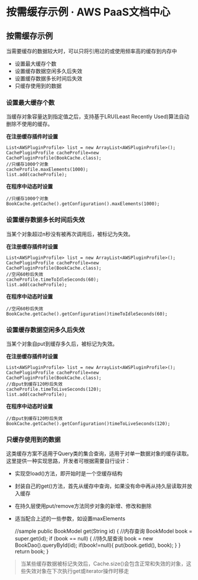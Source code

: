 # 按需缓存示例 · AWS PaaS文档中心

## 按需缓存示例

当需要缓存的数据较大时，可以只将引用过的或使用频率高的缓存到内存中

  * 设置最大缓存个数
  * 设置缓存数据空闲多久后失效
  * 设置缓存数据多长时间后失效
  * 只缓存使用到的数据

### 设置最大缓存个数

当缓存对象容量达到指定值之后，支持基于LRU(Least Recently Used)算法自动删除不使用的缓存。

**在注册缓存插件时设置**
    
    
    List<AWSPluginProfile> list = new ArrayList<AWSPluginProfile>();
    CachePluginProfile cacheProfile=new CachePluginProfile(BookCache.class);
    //只缓存1000个对象
    cacheProfile.maxElements(1000);
    list.add(cacheProfile);
    

**在程序中动态时设置**
    
    
    //只缓存1000个对象
    BookCache.getCache().getConfiguration().maxElements(1000);
    

### 设置缓存数据多长时间后失效

当某个对象超过n秒没有被再次调用后，被标记为失效。

**在注册缓存插件时设置**
    
    
    List<AWSPluginProfile> list = new ArrayList<AWSPluginProfile>();
    CachePluginProfile cacheProfile=new CachePluginProfile(BookCache.class);
    //空闲60秒后失效
    cacheProfile.timeToIdleSeconds(60);
    list.add(cacheProfile);
    

**在程序中动态时设置**
    
    
    //空闲60秒后失效
    BookCache.getCache().getConfiguration()timeToIdleSeconds(60);
    

### 设置缓存数据空闲多久后失效

当某个对象自put到缓存多久后，被标记为失效。

**在注册缓存插件时设置**
    
    
    List<AWSPluginProfile> list = new ArrayList<AWSPluginProfile>();
    CachePluginProfile cacheProfile=new CachePluginProfile(BookCache.class);
    //自put到缓存120秒后失效
    cacheProfile.timeToLiveSeconds(120);
    list.add(cacheProfile);
    

**在程序中动态时设置**
    
    
    //自put到缓存120秒后失效
    BookCache.getCache().getConfiguration()timeToLiveSeconds(120);
    

### 只缓存使用到的数据

这类缓存方案不适用于Query类的集合查询，适用于对单一数据对象的缓存读取。这里提供一种实现思路，开发者可根据需要自行设计：

  * 实现空load()方法，即开始时是一个空缓存结构
  * 封装自己的get()方法，首先从缓存中查询，如果没有命中再从持久层读取并放入缓存
  * 在持久层使用put/remove方法同步对象的新增、修改和删除
  * 适当配合上述的一些参数，如设置maxElements

    
    
    //sample
    public BookModel get(String id) {
        //内存查询
        BookModel book = super.get(id);
        if (book == null) {
            //持久层查询
            book = new BookDao().queryById(id);
              if(book!=null){
               put(book.getId(), book);
              }
        }
        return book;
    }
    

> 当某些缓存数据被标记失效后，Cache.size()会包含正常和失效的对象，这些失效对象在下次执行get或iterator操作时移走